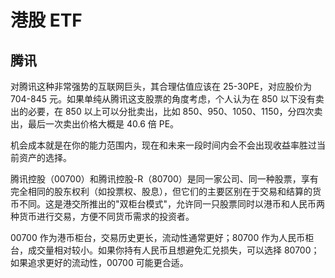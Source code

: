 # 港股 ETF

## 腾讯

对腾讯这种非常强势的互联网巨头，其合理估值应该在 25-30PE，对应股价为 704-845 元。如果单纯从腾讯这支股票的角度考虑，个人认为在 850 以下没有卖出的必要，在 850 以上可以分批卖出，比如 850、950、1050、1150，分四次卖出，最后一次卖出价格大概是 40.6 倍 PE。

机会成本就是在你的能力范围内，现在和未来一段时间内会不会出现收益率胜过当前资产的选择。

腾讯控股（00700）和腾讯控股-R（80700）是同一家公司、同一种股票，享有完全相同的股东权利（如投票权、股息），但它们的主要区别在于交易和结算的货币不同。这是港交所推出的"双柜台模式"，允许同一只股票同时以港币和人民币两种货币进行交易，方便不同货币需求的投资者。

00700 作为港币柜台，交易历史更长，流动性通常更好；80700 作为人民币柜台，成交量相对较小。如果你持有人民币且想避免汇兑损失，可以选择 80700；如果追求更好的流动性，00700 可能更合适。
